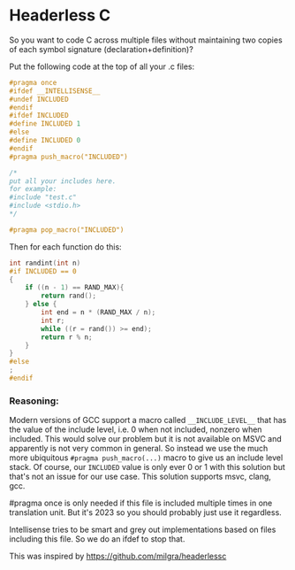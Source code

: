 # Headerless C
So you want to code C across multiple files without maintaining two copies of each symbol signature (declaration+definition)?

Put the following code at the top of all your .c files:
```c
#pragma once
#ifdef __INTELLISENSE__
#undef INCLUDED
#endif
#ifdef INCLUDED
#define INCLUDED 1
#else
#define INCLUDED 0
#endif
#pragma push_macro("INCLUDED")

/*
put all your includes here.
for example:
#include "test.c"
#include <stdio.h>
*/

#pragma pop_macro("INCLUDED")
```

Then for each function do this:
```c
int randint(int n)
#if INCLUDED == 0
{
    if ((n - 1) == RAND_MAX){
        return rand();
    } else {
        int end = n * (RAND_MAX / n);
        int r;
        while ((r = rand()) >= end);
        return r % n;
    }
}
#else
;
#endif
```

### Reasoning:
Modern versions of GCC support a macro called `__INCLUDE_LEVEL__` that has the value of the include level, i.e. 0 when not included, nonzero when included. This would solve our problem but it is not available on MSVC and apparently is not very common in general. So instead we use the much more ubiquitous `#pragma push_macro(...)` macro to give us an include level stack. Of course, our `INCLUDED` value is only ever 0 or 1 with this solution but that's not an issue for our use case. This solution supports msvc, clang, gcc.

#pragma once is only needed if this file is included multiple times in one translation unit. But it's 2023 so you should probably just use it regardless.

Intellisense tries to be smart and grey out implementations based on files including this file. So we do an ifdef to stop that.

This was inspired by https://github.com/milgra/headerlessc
